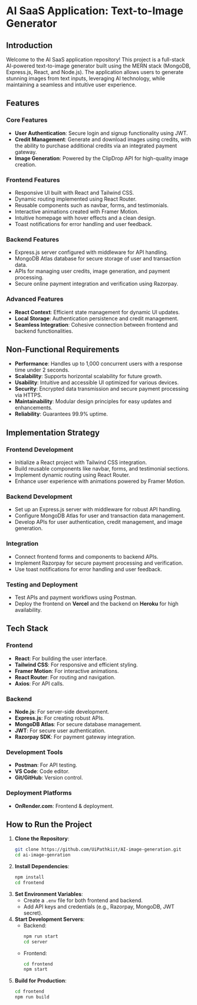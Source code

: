# AI SaaS Application: Text-to-Image Generator

## Introduction
Welcome to the AI SaaS application repository! This project is a full-stack AI-powered text-to-image generator built using the MERN stack (MongoDB, Express.js, React, and Node.js). The application allows users to generate stunning images from text inputs, leveraging AI technology, while maintaining a seamless and intuitive user experience.

## Features
### Core Features
- **User Authentication**: Secure login and signup functionality using JWT.
- **Credit Management**: Generate and download images using credits, with the ability to purchase additional credits via an integrated payment gateway.
- **Image Generation**: Powered by the ClipDrop API for high-quality image creation.

### Frontend Features
- Responsive UI built with React and Tailwind CSS.
- Dynamic routing implemented using React Router.
- Reusable components such as navbar, forms, and testimonials.
- Interactive animations created with Framer Motion.
- Intuitive homepage with hover effects and a clean design.
- Toast notifications for error handling and user feedback.

### Backend Features
- Express.js server configured with middleware for API handling.
- MongoDB Atlas database for secure storage of user and transaction data.
- APIs for managing user credits, image generation, and payment processing.
- Secure online payment integration and verification using Razorpay.

### Advanced Features
- **React Context**: Efficient state management for dynamic UI updates.
- **Local Storage**: Authentication persistence and credit management.
- **Seamless Integration**: Cohesive connection between frontend and backend functionalities.

## Non-Functional Requirements
- **Performance**: Handles up to 1,000 concurrent users with a response time under 2 seconds.
- **Scalability**: Supports horizontal scalability for future growth.
- **Usability**: Intuitive and accessible UI optimized for various devices.
- **Security**: Encrypted data transmission and secure payment processing via HTTPS.
- **Maintainability**: Modular design principles for easy updates and enhancements.
- **Reliability**: Guarantees 99.9% uptime.

## Implementation Strategy
### Frontend Development
- Initialize a React project with Tailwind CSS integration.
- Build reusable components like navbar, forms, and testimonial sections.
- Implement dynamic routing using React Router.
- Enhance user experience with animations powered by Framer Motion.

### Backend Development
- Set up an Express.js server with middleware for robust API handling.
- Configure MongoDB Atlas for user and transaction data management.
- Develop APIs for user authentication, credit management, and image generation.

### Integration
- Connect frontend forms and components to backend APIs.
- Implement Razorpay for secure payment processing and verification.
- Use toast notifications for error handling and user feedback.

### Testing and Deployment
- Test APIs and payment workflows using Postman.
- Deploy the frontend on **Vercel** and the backend on **Heroku** for high availability.

## Tech Stack
### Frontend
- **React**: For building the user interface.
- **Tailwind CSS**: For responsive and efficient styling.
- **Framer Motion**: For interactive animations.
- **React Router**: For routing and navigation.
- **Axios**: For API calls.

### Backend
- **Node.js**: For server-side development.
- **Express.js**: For creating robust APIs.
- **MongoDB Atlas**: For secure database management.
- **JWT**: For secure user authentication.
- **Razorpay SDK**: For payment gateway integration.

### Development Tools
- **Postman**: For API testing.
- **VS Code**: Code editor.
- **Git/GitHub**: Version control.

### Deployment Platforms
- **OnRender.com**: Frontend & deployment.

## How to Run the Project
1. **Clone the Repository**:
   ```bash
   git clone https://github.com/UiPathkiit/AI-image-generation.git
   cd ai-image-genration
   ```
2. **Install Dependencies**:
   ```bash
   npm install
   cd frontend
   ```
3. **Set Environment Variables**:
   - Create a `.env` file for both frontend and backend.
   - Add API keys and credentials (e.g., Razorpay, MongoDB, JWT secret).
4. **Start Development Servers**:
   - Backend:
     ```bash
     npm run start
     cd server
     ```
   - Frontend:
     ```bash
     cd frontend
     npm start
     ```
5. **Build for Production**:
   ```bash
   cd frontend
   npm run build
   ```
